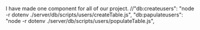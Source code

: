 I have made one component for all of our project.
//"db:createusers": "node -r dotenv ./server/db/scripts/users/createTable.js",
		"db:papulateusers": "node -r dotenv ./server/db/scripts/users/populateTable.js",